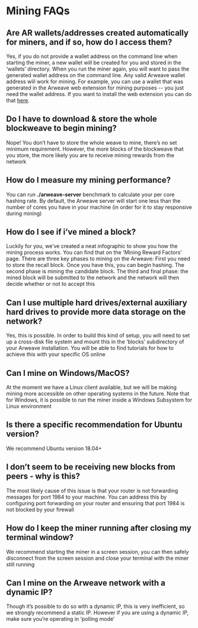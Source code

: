 # Mining FAQs

##  Are AR wallets/addresses created automatically for miners, and if so, how do I access them? 

Yes, if you do not provide a wallet address on the command line when starting the miner, a new wallet will be created for you and stored in the ‘wallets’ directory. When you run the miner again, you will want to pass the generated wallet address on the command line. Any valid Arweave wallet address will work for mining. For example, you can use a wallet that was generated in the Arweave web extension for mining purposes -- you just need the wallet address. If you want to install the web extension you can do that​ ​[here​](https://chrome.google.com/webstore/detail/arweave/iplppiggblloelhoglpmkmbinggcaaoc?hl=en-GB).

## **Do I have to download & store the whole blockweave to begin mining?**

Nope! You don’t have to store the whole weave to mine, there’s no set minimum requirement. However, the more blocks of the blockweave that you store, the more likely you are to receive mining rewards from the network

## **How do I measure my mining performance?**

You can run **./arweave-server** benchmark to calculate your per core hashing rate. By default, the Arweave server will start one less than the number of cores you have in your machine \(in order for it to stay responsive during mining\) 

## **How do I see if i’ve mined a block?**

Luckily for you, we’ve created a neat infographic to show you how the mining process works. You can find that on the 'Mining Reward Factors' page. There are three key phases to mining on the Arweave: First you need to store the recall block. Once you have this, you can begin hashing. The second phase is mining the candidate block. The third and final phase: the mined block will be submitted to the network and the network will then decide whether or not to accept this 

## **Can I use multiple hard drives/external auxiliary hard drives to provide more data storage on the network?**

Yes, this is possible. In order to build this kind of setup, you will need to set up a cross-disk file system and mount this in the ‘blocks’ subdirectory of your Arweave installation. You will be able to find tutorials for how to achieve this with your specific OS online 

## **Can I mine on Windows/MacOS?**

At the moment we have a Linux client available, but we will be making mining more accessible on other operating systems in the future. Note that for Windows, it is possible to run the miner inside a Windows Subsystem for Linux environment

## **Is there a specific recommendation for Ubuntu version?**

We recommend Ubuntu version 18.04+ 

## **I don’t seem to be receiving new blocks from peers - why is this?**

The most likely cause of this issue is that your router is not forwarding messages for port 1984 to your machine. You can address this by configuring port forwarding on your router and ensuring that port 1984 is not blocked by your firewall 

## **How do I keep the miner running after closing my terminal window?**

We recommend starting the miner in a screen session, you can then safely disconnect from the screen session and close your terminal with the miner still running

## **Can I mine on the Arweave network with a dynamic IP?**

Though it’s possible to do so with a dynamic IP, this is very inefficient, so we strongly recommend a static IP. However if you are using a dynamic IP, make sure you’re operating in ‘polling mode’ 

